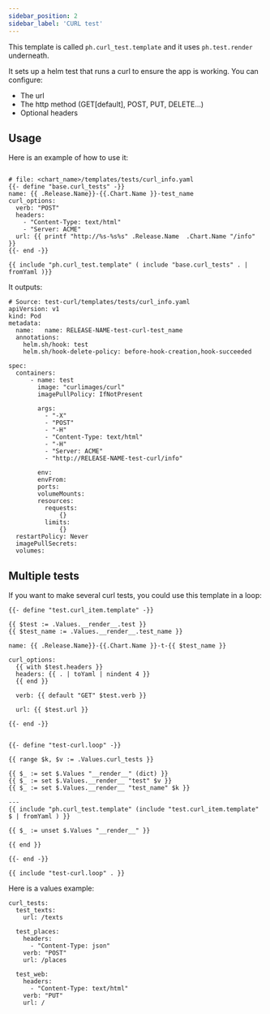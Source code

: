 ```yaml
---
sidebar_position: 2
sidebar_label: 'CURL test'
---
```


This template is called `ph.curl_test.template` and it uses `ph.test.render` underneath.

It sets up a helm test that runs a curl to ensure the app is working.
You can configure:
  - The url
  - The http method (GET[default], POST, PUT, DELETE...)
  - Optional headers


## Usage
Here is an example of how to use it:
```

# file: <chart_name>/templates/tests/curl_info.yaml
{{- define "base.curl_tests" -}}
name: {{ .Release.Name}}-{{.Chart.Name }}-test_name
curl_options:
  verb: "POST"
  headers: 
    - "Content-Type: text/html"
    - "Server: ACME"
  url: {{ printf "http://%s-%s%s" .Release.Name  .Chart.Name "/info" }}
{{- end -}}

{{ include "ph.curl_test.template" ( include "base.curl_tests" . | fromYaml )}}

```

It outputs:
```
# Source: test-curl/templates/tests/curl_info.yaml
apiVersion: v1
kind: Pod
metadata:
  name:   name: RELEASE-NAME-test-curl-test_name
  annotations: 
    helm.sh/hook: test
    helm.sh/hook-delete-policy: before-hook-creation,hook-succeeded
 
spec: 
  containers: 
      - name: test
        image: "curlimages/curl"
        imagePullPolicy: IfNotPresent
  
        args: 
          - "-X"
          - "POST"
          - "-H"
          - "Content-Type: text/html"
          - "-H"
          - "Server: ACME"
          - "http://RELEASE-NAME-test-curl/info"
       
        env: 
        envFrom: 
        ports: 
        volumeMounts:    
        resources: 
          requests: 
              {}
          limits: 
              {} 
  restartPolicy: Never
  imagePullSecrets: 
  volumes:

```

## Multiple tests
If you want to make several curl tests, you could use this template in a loop:
```
{{- define "test.curl_item.template" -}}

{{ $test := .Values.__render__.test }}
{{ $test_name := .Values.__render__.test_name }}

name: {{ .Release.Name}}-{{.Chart.Name }}-t-{{ $test_name }}

curl_options:
  {{ with $test.headers }}
  headers: {{ . | toYaml | nindent 4 }}
  {{ end }}
  
  verb: {{ default "GET" $test.verb }}

  url: {{ $test.url }}

{{- end -}}


{{- define "test-curl.loop" -}}

{{ range $k, $v := .Values.curl_tests }}

{{ $_ := set $.Values "__render__" (dict) }}
{{ $_ := set $.Values.__render__ "test" $v }}
{{ $_ := set $.Values.__render__ "test_name" $k }}

---
{{ include "ph.curl_test.template" (include "test.curl_item.template" $ | fromYaml ) }}

{{ $_ := unset $.Values "__render__" }}

{{ end }}

{{- end -}}

{{ include "test-curl.loop" . }}

```

Here is a values example:
```
curl_tests:
  test_texts:
    url: /texts
  
  test_places:
    headers:
      - "Content-Type: json"
    verb: "POST"
    url: /places
  
  test_web:
    headers:
      - "Content-Type: text/html"
    verb: "PUT"
    url: /
```